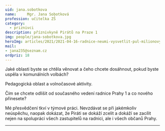 ```yaml
---
uid: jana.sobotkova
name:     Mgr. Jana Sobotková
profession: učitelka ZŠ
category:
  - priznivci
description: příznivkyně Pirátů na Praze 1
img: people/jana-sobotkova.jpg
heroImg: articles/2021/2021-04-16-radnice-neumi-vysvetlit-pul-milionovy-pro-valentu.jpg
mail:
- jana235@seznam.cz 
ordpriz: 18
---
```

Jaké oblasti byste se chtěla věnovat a čeho chcete dosáhnout, pokud byste uspěla v komunálních volbách?

Pedagogická oblast a volnočasové aktivity.

Čím se chcete odlišit od současného vedení radnice Prahy 1 a co nového přinesete?

Mé přesvědčení tkví v týmové práci. Nevzdávat se při jakémkoliv neúspěchu, naopak dokázat, že Piráti se dokáží zcelit a dokáží se zacílit nejen na spolupráci všech zastupitelů na radnici, ale i všech občanů Prahy.

---
